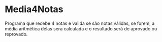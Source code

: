 # Media4Notas
Programa que recebe 4 notas e valida se são notas válidas, se forem, a média aritmética delas sera calculada e o resultado será de aprovado ou reprovado.
